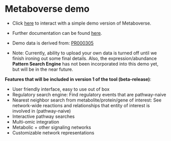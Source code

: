 # Metaboverse demo
- Click [here](https://metaboverse.github.io/demo/) to interact with a simple demo version of Metaboverse.
- Further documentation can be found [here](https://metaboverse.readthedocs.io/en/latest/).
- Demo data is derived from: [PR000305](https://www.metabolomicsworkbench.org/data/DRCCMetadata.php?Mode=Project&ProjectID=PR000305)

- Note: Currently, ability to upload your own data is turned off until we finish ironing out some final details. Also, the expression/abundance <b>Pattern Search Engine</b> has not been incorporated into this demo yet, but will be in the near future.

<b>Features that will be included in version 1 of the tool (beta-release)</b>:
- User friendly interface, easy to use out of box
- Regulatory search engine: Find regulatory events that are pathway-naive
- Nearest neighbor search from metabolite/protein/gene of interest: See network-wide reactions and relationships that entity of interest is involved in (pathway-naive)
- Interactive pathway searches
- Multi-omic integration
- Metabolic + other signaling networks
- Customizable network representations
